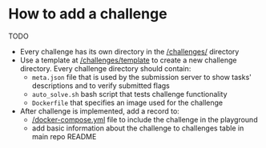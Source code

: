 # How to add a challenge

TODO
* Every challenge has its own directory in the [/challenges/](./../challenges/) directory
* Use a template at [/challenges/template](./../challenges/template/) to create a new challenge directory. Every challenge directory should contain:
    * `meta.json` file that is used by the submission server to show tasks' descriptions and to verify submitted flags
    * `auto_solve.sh` bash script that tests challenge functionality
    * `Dockerfile` that specifies an image used for the challenge
*  After challenge is implemented, add a record to:
    * [/docker-compose.yml](./../docker-compose.yml) file to include the challenge in the playground
    * add basic information about the challenge to challenges table in main repo README
 
